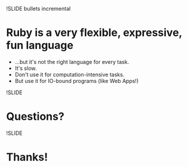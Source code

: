 !SLIDE bullets incremental

# Ruby is a very flexible, expressive, fun language

* ...but it's not the right language for every task.
* It's slow.
* Don't use it for computation-intensive tasks.
* But use it for IO-bound programs (like Web Apps!)

!SLIDE

# Questions?

!SLIDE

# Thanks!
